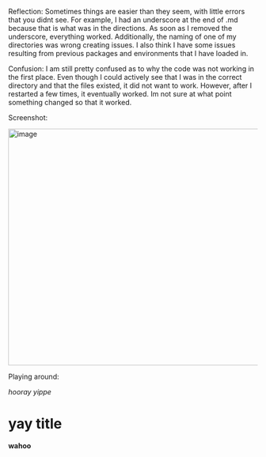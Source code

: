 
Reflection: Sometimes things are easier than they seem, with little errors that you didnt see. For example, I had an underscore at the end of .md because that is what was in the directions. As soon as I removed the underscore, everything worked. Additionally, the naming of one of my directories was wrong creating issues. I also think I have some issues resulting from previous packages and environments that I have loaded in. 

Confusion:
I am still pretty confused as to why the code was not working in the first place. Even though I could actively see that I was in the correct directory and that the files existed, it did not want to work. However, after I restarted a few times, it eventually worked. Im not sure at what point something changed so that it worked. 

Screenshot:

<img width="931" height="479" alt="image" src="https://github.com/user-attachments/assets/5be8b448-d14c-4d9e-a581-9cfe4092344e" />


Playing around:

*hooray yippe*

# yay title

**wahoo**

